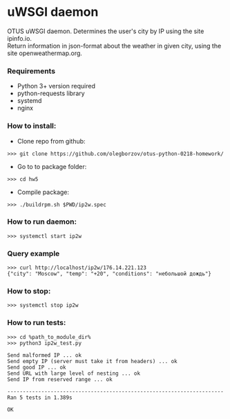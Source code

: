 # uWSGI daemon
OTUS uWSGI daemon. Determines the user's city by IP using the site ipinfo.io.<br>
Return information in json-format about the weather in given city, using the site openweathermap.org.

### Requirements
- Python 3+ version required
- python-requests library
- systemd
- nginx

### How to install:
- Clone repo from github:
```
>>> git clone https://github.com/olegborzov/otus-python-0218-homework/
```
- Go to to package folder:
```
>>> cd hw5
```
- Compile package:
```
>>> ./buildrpm.sh $PWD/ip2w.spec
```

### How to run daemon: 
```
>>> systemctl start ip2w
```

### Query example
```
>>> curl http://localhost/ip2w/176.14.221.123
{"city": "Moscow", "temp": "+20", "conditions": "небольшой дождь"}
```

### How to stop:
```
>>> systemctl stop ip2w
```

### How to run tests: 
```
>>> cd %path_to_module_dir%
>>> python3 ip2w_test.py

Send malformed IP ... ok
Send empty IP (server must take it from headers) ... ok
Send good IP ... ok
Send URL with large level of nesting ... ok
Send IP from reserved range ... ok

----------------------------------------------------------------------
Ran 5 tests in 1.389s

OK
```